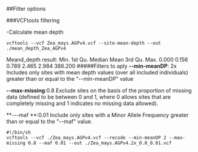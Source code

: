 ##Filter options

###VCFtools filtering

-Calculate mean depth
```
vcftools --vcf Zea_mays.AGPv4.vcf --site-mean-depth --out ./mean_depth_Zea_AGPv4
```
Meand_depth result:
   Min. 1st Qu.  Median    Mean 3rd Qu.    Max. 
  0.000   0.156   0.789   2.465   2.984 386.200 
#####Filters to aply
**--min-meanDP**: 2x
Includes only sites with mean depth values (over all included individuals) greater than or equal to the "--min-meanDP" value 

**--max-missing**:0.8
Exclude sites on the basis of the proportion of missing data (defined to be between 0 and 1, where 0 allows sites that are completely missing and 1 indicates no missing data allowed).

**---maf **:0.01
Include only sites with a Minor Allele Frequency greater than or equal to the "--maf" value.

```
#!/bin/sh
vcftools --vcf ./Zea_mays.AGPv4.vcf --recode --min-meanDP 2 --max-missing 0.8 --maf 0.01 --out ./Zea_mays.AGPv4.2x_0.8_0.01.vcf 
```

